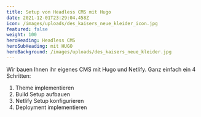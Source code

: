 ```yaml
---
title: Setup von Headless CMS mit Hugo
date: 2021-12-01T23:29:04.458Z
icon: /images/uploads/des_kaisers_neue_kleider_icon.jpg
featured: false
weight: 100
heroHeading: Headless CMS
heroSubHeading: mit HUGO
heroBackground: /images/uploads/des_kaisers_neue_kleider.jpg
---
```

Wir bauen Ihnen ihr eigenes CMS mit Hugo und Netlify. Ganz einfach ein 4 Schritten:



1. Theme implementieren
2. Build Setup aufbauen
3. Netlify Setup konfigurieren
4. Deployment implementieren